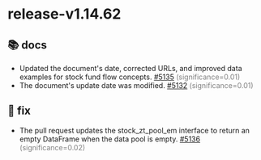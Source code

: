 # release-v1.14.62
## 📚 docs
- Updated the document's date, corrected URLs, and improved data examples for stock fund flow concepts. [#5135](https://github.com/akfamily/akshare/pull/5135) <span style='color:grey;'>(significance=0.01)</span>
- The document's update date was modified. [#5132](https://github.com/akfamily/akshare/pull/5132) <span style='color:grey;'>(significance=0.01)</span>
## 🐛 fix
- The pull request updates the stock_zt_pool_em interface to return an empty DataFrame when the data pool is empty. [#5136](https://github.com/akfamily/akshare/pull/5136) <span style='color:grey;'>(significance=0.02)</span>
